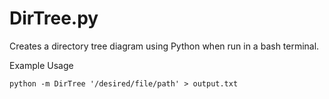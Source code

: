 # DirTree.py

Creates a directory tree diagram using Python when run in a bash terminal.

Example Usage
```{bash}
python -m DirTree '/desired/file/path' > output.txt
```
